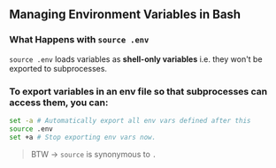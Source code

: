 ## Managing Environment Variables in Bash

### What Happens with `source .env`

`source .env` loads variables as **shell-only variables** i.e. they won't be exported to subprocesses.

### To export variables in an env file so that subprocesses can access them, you can:

```bash
set -a # Automatically export all env vars defined after this
source .env
set +a # Stop exporting env vars now.
```

> BTW -> `source` is synonymous to `.`
